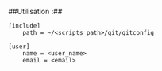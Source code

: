 ##Utilisation :##
```
[include]
    path = ~/<scripts_path>/git/gitconfig

[user]
    name = <user_name>
    email = <email>
```
